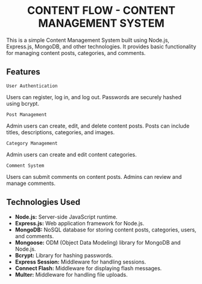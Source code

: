 <h1 align="center">CONTENT FLOW - CONTENT MANAGEMENT SYSTEM</h1>

This is a simple Content Management System built using Node.js, Express.js, MongoDB, and other technologies. It provides basic functionality for managing content posts, categories, and comments.

## Features

`User Authentication`

Users can register, log in, and log out. Passwords are securely hashed using bcrypt.

`Post Management`

Admin users can create, edit, and delete content posts. Posts can include titles, descriptions, categories, and images.

 `Category Management`

Admin users can create and edit content categories.

`Comment System`

Users can submit comments on content posts. Admins can review and manage comments.

## Technologies Used

- **Node.js:** Server-side JavaScript runtime.
- **Express.js:** Web application framework for Node.js.
- **MongoDB:** NoSQL database for storing content posts, categories, users, and comments.
- **Mongoose:** ODM (Object Data Modeling) library for MongoDB and Node.js.
- **Bcrypt:** Library for hashing passwords.
- **Express Session:** Middleware for handling sessions.
- **Connect Flash:** Middleware for displaying flash messages.
- **Multer:** Middleware for handling file uploads.
